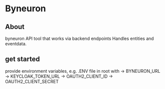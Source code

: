# Byneuron


## About
byneuron API tool that works via backend endpoints
Handles entities and eventdata.

## get started
provide environment variables, e.g. .ENV file in root with
-> BYNEURON_URL
-> KEYCLOAK_TOKEN_URL
-> OAUTH2_CLIENT_ID
-> OAUTH2_CLIENT_SECRET

